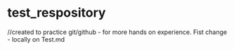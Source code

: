 # test_respository

//created to practice git/github - for more hands on experience.
Fist change - locally on Test.md